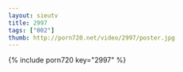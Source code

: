 ```yaml
--- 
layout: sieutv
title: 2997
tags: ["002"]
thumb: http://porn720.net/video/2997/poster.jpg
---
```

{% include porn720 key="2997" %} 
